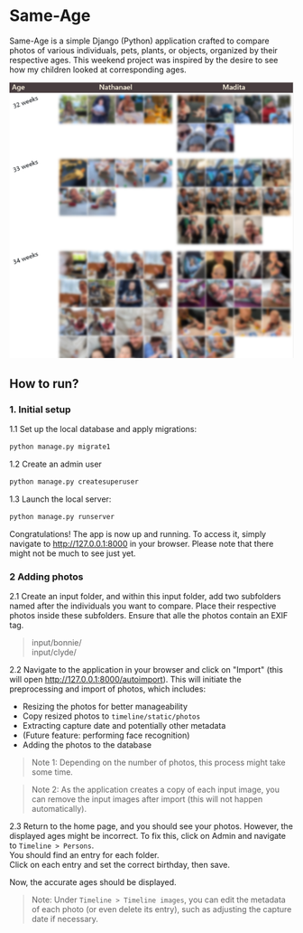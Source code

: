 # Same-Age  
Same-Age is a simple Django (Python) application crafted to compare photos of various individuals, pets, plants, or objects, organized by their respective ages. This weekend project was inspired by the desire to see how my children looked at corresponding ages.

![preview screenshot](preview/preview.png)

## How to run?

### 1. Initial setup

1.1 Set up the local database and apply migrations:
```bash
python manage.py migrate1 
```

1.2 Create an admin user
```bash
python manage.py createsuperuser 
```

1.3 Launch the local server:
```bash
python manage.py runserver
```

Congratulations! The app is now up and running. To access it, simply navigate to http://127.0.0.1:8000 in your browser. Please note that there might not be much to see just yet.


### 2 Adding photos

2.1 Create an input folder, and within this input folder, add two subfolders named after the individuals you want to compare. Place their respective photos inside these subfolders. Ensure that alle the photos contain an EXIF tag.

> input/bonnie/  
> input/clyde/

2.2 Navigate to the application in your browser and click on "Import" (this will open http://127.0.0.1:8000/autoimport). This will initiate the preprocessing and import of photos, which includes:

- Resizing the photos for better manageability
- Copy resized photos to `timeline/static/photos`
- Extracting capture date and potentially other metadata
- (Future feature: performing face recognition)
- Adding the photos to the database

> Note 1: Depending on the number of photos, this process might take some time.

> Note 2: As the application creates a copy of each input image, you can remove the input images after import (this will not happen automatically).


2.3 Return to the home page, and you should see your photos. However, the displayed ages might be incorrect. To fix this, click on Admin and navigate to `Timeline > Persons`.  
You should find an entry for each folder.  
Click on each entry and set the correct birthday, then save.

Now, the accurate ages should be displayed.

> Note: Under `Timeline > Timeline images`, you can edit the metadata of each photo (or even delete its entry), such as adjusting the capture date if necessary.